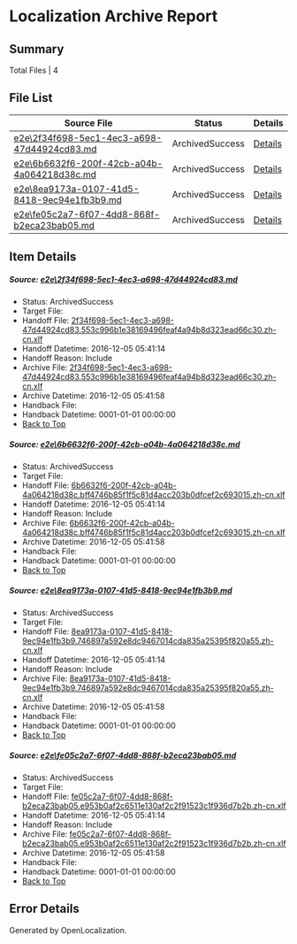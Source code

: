 # <a name='report-top'></a> Localization Archive Report

## Summary
 Total Files | 4

## File List
 Source File | Status | Details 
 ----------- | ------ | ------- 
 [e2e\2f34f698-5ec1-4ec3-a698-47d44924cd83.md](https://github.com/OpenLocalizationTestOrg/ol-test0/blob/b7ec49da1438d292e623f0a41afa951d545932ed/e2e/2f34f698-5ec1-4ec3-a698-47d44924cd83.md) | ArchivedSuccess | [Details](#36a69dc534cbf591cca983a2bac8b50dd94b0eba1)
 [e2e\6b6632f6-200f-42cb-a04b-4a064218d38c.md](https://github.com/OpenLocalizationTestOrg/ol-test0/blob/b7ec49da1438d292e623f0a41afa951d545932ed/e2e/6b6632f6-200f-42cb-a04b-4a064218d38c.md) | ArchivedSuccess | [Details](#c3468048f68314994cd3a74073f33b2eb22abfd54)
 [e2e\8ea9173a-0107-41d5-8418-9ec94e1fb3b9.md](https://github.com/OpenLocalizationTestOrg/ol-test0/blob/b7ec49da1438d292e623f0a41afa951d545932ed/e2e/8ea9173a-0107-41d5-8418-9ec94e1fb3b9.md) | ArchivedSuccess | [Details](#668214cc5b652a09abfd7be8ef74758f059b282d7)
 [e2e\fe05c2a7-6f07-4dd8-868f-b2eca23bab05.md](https://github.com/OpenLocalizationTestOrg/ol-test0/blob/b7ec49da1438d292e623f0a41afa951d545932ed/e2e/fe05c2a7-6f07-4dd8-868f-b2eca23bab05.md) | ArchivedSuccess | [Details](#efd83e92c9525360c9b39fa9805c6e33eb07bf5d12)

## Item Details
##### <a name='36a69dc534cbf591cca983a2bac8b50dd94b0eba1'></a> Source: [e2e\2f34f698-5ec1-4ec3-a698-47d44924cd83.md](https://github.com/OpenLocalizationTestOrg/ol-test0/blob/b7ec49da1438d292e623f0a41afa951d545932ed/e2e/2f34f698-5ec1-4ec3-a698-47d44924cd83.md)
* Status: ArchivedSuccess
* Target File: 
* Handoff File: [2f34f698-5ec1-4ec3-a698-47d44924cd83.553c996b1e38169496feaf4a94b8d323ead66c30.zh-cn.xlf](https://github.com/OpenLocalizationTestOrg/ol-test0-handoff/blob/8386e60e831bec575334d9f9e59f258caa063116/ol-handoff/OpenLocalizationTestOrg/ol-test0-zhcn/shujia/ht/2f34f698-5ec1-4ec3-a698-47d44924cd83.553c996b1e38169496feaf4a94b8d323ead66c30.zh-cn.xlf)
* Handoff Datetime: 2016-12-05 05:41:14
* Handoff Reason: Include
* Archive File: [2f34f698-5ec1-4ec3-a698-47d44924cd83.553c996b1e38169496feaf4a94b8d323ead66c30.zh-cn.xlf](https://github.com/OpenLocalizationTestOrg/ol-test0-handoff/blob/540ad215d9a27f1e07053ea81f57372a6c732d28/ol-archive/OpenLocalizationTestOrg/ol-test0-zhcn/shujia/ht/2f34f698-5ec1-4ec3-a698-47d44924cd83.553c996b1e38169496feaf4a94b8d323ead66c30.zh-cn.xlf)
* Archive Datetime: 2016-12-05 05:41:58
* Handback File: 
* Handback Datetime: 0001-01-01 00:00:00
* [Back to Top](#report-top)

##### <a name='c3468048f68314994cd3a74073f33b2eb22abfd54'></a> Source: [e2e\6b6632f6-200f-42cb-a04b-4a064218d38c.md](https://github.com/OpenLocalizationTestOrg/ol-test0/blob/b7ec49da1438d292e623f0a41afa951d545932ed/e2e/6b6632f6-200f-42cb-a04b-4a064218d38c.md)
* Status: ArchivedSuccess
* Target File: 
* Handoff File: [6b6632f6-200f-42cb-a04b-4a064218d38c.bff4746b85f1f5c81d4acc203b0dfcef2c693015.zh-cn.xlf](https://github.com/OpenLocalizationTestOrg/ol-test0-handoff/blob/8386e60e831bec575334d9f9e59f258caa063116/ol-handoff/OpenLocalizationTestOrg/ol-test0-zhcn/shujia/ht/6b6632f6-200f-42cb-a04b-4a064218d38c.bff4746b85f1f5c81d4acc203b0dfcef2c693015.zh-cn.xlf)
* Handoff Datetime: 2016-12-05 05:41:14
* Handoff Reason: Include
* Archive File: [6b6632f6-200f-42cb-a04b-4a064218d38c.bff4746b85f1f5c81d4acc203b0dfcef2c693015.zh-cn.xlf](https://github.com/OpenLocalizationTestOrg/ol-test0-handoff/blob/540ad215d9a27f1e07053ea81f57372a6c732d28/ol-archive/OpenLocalizationTestOrg/ol-test0-zhcn/shujia/ht/6b6632f6-200f-42cb-a04b-4a064218d38c.bff4746b85f1f5c81d4acc203b0dfcef2c693015.zh-cn.xlf)
* Archive Datetime: 2016-12-05 05:41:58
* Handback File: 
* Handback Datetime: 0001-01-01 00:00:00
* [Back to Top](#report-top)

##### <a name='668214cc5b652a09abfd7be8ef74758f059b282d7'></a> Source: [e2e\8ea9173a-0107-41d5-8418-9ec94e1fb3b9.md](https://github.com/OpenLocalizationTestOrg/ol-test0/blob/b7ec49da1438d292e623f0a41afa951d545932ed/e2e/8ea9173a-0107-41d5-8418-9ec94e1fb3b9.md)
* Status: ArchivedSuccess
* Target File: 
* Handoff File: [8ea9173a-0107-41d5-8418-9ec94e1fb3b9.746897a592e8dc9467014cda835a25395f820a55.zh-cn.xlf](https://github.com/OpenLocalizationTestOrg/ol-test0-handoff/blob/8386e60e831bec575334d9f9e59f258caa063116/ol-handoff/OpenLocalizationTestOrg/ol-test0-zhcn/shujia/ht/8ea9173a-0107-41d5-8418-9ec94e1fb3b9.746897a592e8dc9467014cda835a25395f820a55.zh-cn.xlf)
* Handoff Datetime: 2016-12-05 05:41:14
* Handoff Reason: Include
* Archive File: [8ea9173a-0107-41d5-8418-9ec94e1fb3b9.746897a592e8dc9467014cda835a25395f820a55.zh-cn.xlf](https://github.com/OpenLocalizationTestOrg/ol-test0-handoff/blob/540ad215d9a27f1e07053ea81f57372a6c732d28/ol-archive/OpenLocalizationTestOrg/ol-test0-zhcn/shujia/ht/8ea9173a-0107-41d5-8418-9ec94e1fb3b9.746897a592e8dc9467014cda835a25395f820a55.zh-cn.xlf)
* Archive Datetime: 2016-12-05 05:41:58
* Handback File: 
* Handback Datetime: 0001-01-01 00:00:00
* [Back to Top](#report-top)

##### <a name='efd83e92c9525360c9b39fa9805c6e33eb07bf5d12'></a> Source: [e2e\fe05c2a7-6f07-4dd8-868f-b2eca23bab05.md](https://github.com/OpenLocalizationTestOrg/ol-test0/blob/b7ec49da1438d292e623f0a41afa951d545932ed/e2e/fe05c2a7-6f07-4dd8-868f-b2eca23bab05.md)
* Status: ArchivedSuccess
* Target File: 
* Handoff File: [fe05c2a7-6f07-4dd8-868f-b2eca23bab05.e953b0af2c6511e130af2c2f91523c1f936d7b2b.zh-cn.xlf](https://github.com/OpenLocalizationTestOrg/ol-test0-handoff/blob/8386e60e831bec575334d9f9e59f258caa063116/ol-handoff/OpenLocalizationTestOrg/ol-test0-zhcn/shujia/ht/fe05c2a7-6f07-4dd8-868f-b2eca23bab05.e953b0af2c6511e130af2c2f91523c1f936d7b2b.zh-cn.xlf)
* Handoff Datetime: 2016-12-05 05:41:14
* Handoff Reason: Include
* Archive File: [fe05c2a7-6f07-4dd8-868f-b2eca23bab05.e953b0af2c6511e130af2c2f91523c1f936d7b2b.zh-cn.xlf](https://github.com/OpenLocalizationTestOrg/ol-test0-handoff/blob/540ad215d9a27f1e07053ea81f57372a6c732d28/ol-archive/OpenLocalizationTestOrg/ol-test0-zhcn/shujia/ht/fe05c2a7-6f07-4dd8-868f-b2eca23bab05.e953b0af2c6511e130af2c2f91523c1f936d7b2b.zh-cn.xlf)
* Archive Datetime: 2016-12-05 05:41:58
* Handback File: 
* Handback Datetime: 0001-01-01 00:00:00
* [Back to Top](#report-top)


## Error Details

Generated by OpenLocalization.
